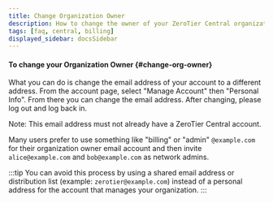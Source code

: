 ```yaml
---
title: Change Organization Owner
description: How to change the owner of your ZeroTier Central organization
tags: [faq, central, billing]
displayed_sidebar: docsSidebar
---
```


#### To change your Organization Owner {#change-org-owner}

What you can do is change the email address of your account to a different address. From the account page, select "Manage Account" then "Personal Info".  From there you can change the email address. After changing, please log out and log back in.

Note: This email address must not already have a ZeroTier Central account.

Many users prefer to use something like "billing" or "admin" `@example.com` for their organization owner email account and then invite `alice@example.com` and `bob@example.com` as network admins.

:::tip
You can avoid this process by using a shared email address or distribution list (example: `zerotier@example.com`) instead of a personal address for the account that manages your organization.
:::
